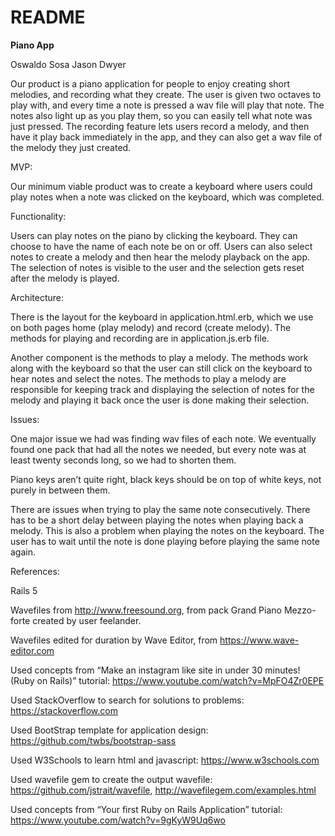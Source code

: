 # README

**Piano App**

Oswaldo Sosa 
Jason Dwyer

Our product is a piano application for people to enjoy creating short melodies, and recording what they create. The user is given two octaves to play with, and every time a note is pressed a wav file will play that note. The notes also light up as you play them, so you can easily tell what note was just pressed. The recording feature lets users record a melody, and then have it play back immediately in the app, and they can also get a wav file of the melody they just created. 

MVP:

Our minimum viable product was to create a keyboard where users could play notes when a note was clicked on the keyboard, which was completed. 

Functionality: 

Users can play notes on the piano by clicking the keyboard. They can choose to have the name of each note be on or off. Users can also select notes to create a melody and then hear the melody playback on the app. The selection of notes is visible to the user and the selection gets reset after the melody is played.

Architecture: 

There is the layout for the keyboard in application.html.erb, which we use on both pages home (play melody) and record (create melody). The methods for playing and recording are in application.js.erb file. 

Another component is the methods to play a melody. The methods work along with the keyboard so that the user can still click on the keyboard to hear notes and select the notes. The methods to play a melody are responsible for keeping track and displaying the selection of notes for the melody and playing it back once the user is done making their selection.

Issues: 

One major issue we had was finding wav files of each note. We eventually found one pack that had all the notes we needed, but every note was at least twenty seconds long, so we had to shorten them. 

Piano keys aren’t quite right, black keys should be on top of white keys, not purely in between them. 

There are issues when trying to play the same note consecutively. There has to be a short delay between playing the notes when playing back a melody. This is also a problem when playing the notes on the keyboard. The user has to wait until the note is done playing before playing the same note again.

References: 

Rails 5

Wavefiles from http://www.freesound.org, from pack Grand Piano Mezzo-forte created by user feelander. 

Wavefiles edited for duration by Wave Editor, from https://www.wave-editor.com 

Used concepts from “Make an instagram like site in under 30 minutes! (Ruby on Rails)” tutorial:
https://www.youtube.com/watch?v=MpFO4Zr0EPE

Used StackOverflow to search for solutions to problems: https://stackoverflow.com

Used BootStrap template for application design: https://github.com/twbs/bootstrap-sass

Used W3Schools to learn html and javascript: https://www.w3schools.com

Used wavefile gem to create the output wavefile: https://github.com/jstrait/wavefile, http://wavefilegem.com/examples.html

Used concepts from “Your first Ruby on Rails Application” tutorial: https://www.youtube.com/watch?v=9gKyW9Uq6wo
